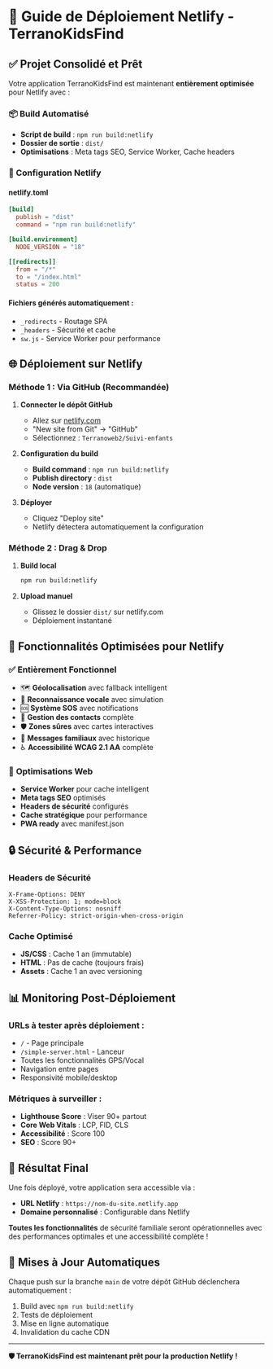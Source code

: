 # 🚀 Guide de Déploiement Netlify - TerranoKidsFind

## ✅ Projet Consolidé et Prêt

Votre application TerranoKidsFind est maintenant **entièrement optimisée** pour Netlify avec :

### 📦 Build Automatisé
- **Script de build** : `npm run build:netlify`
- **Dossier de sortie** : `dist/`
- **Optimisations** : Meta tags SEO, Service Worker, Cache headers

### 🔧 Configuration Netlify

#### netlify.toml
```toml
[build]
  publish = "dist"
  command = "npm run build:netlify"

[build.environment]
  NODE_VERSION = "18"

[[redirects]]
  from = "/*"
  to = "/index.html"
  status = 200
```

#### Fichiers générés automatiquement :
- `_redirects` - Routage SPA
- `_headers` - Sécurité et cache
- `sw.js` - Service Worker pour performance

## 🌐 Déploiement sur Netlify

### Méthode 1 : Via GitHub (Recommandée)

1. **Connecter le dépôt GitHub**
   - Allez sur [netlify.com](https://netlify.com)
   - "New site from Git" → "GitHub"
   - Sélectionnez : `Terranoweb2/Suivi-enfants`

2. **Configuration du build**
   - **Build command** : `npm run build:netlify`
   - **Publish directory** : `dist`
   - **Node version** : `18` (automatique)

3. **Déployer**
   - Cliquez "Deploy site"
   - Netlify détectera automatiquement la configuration

### Méthode 2 : Drag & Drop

1. **Build local**
   ```bash
   npm run build:netlify
   ```

2. **Upload manuel**
   - Glissez le dossier `dist/` sur netlify.com
   - Déploiement instantané

## 🎯 Fonctionnalités Optimisées pour Netlify

### ✅ **Entièrement Fonctionnel**
- 🗺️ **Géolocalisation** avec fallback intelligent
- 🎤 **Reconnaissance vocale** avec simulation
- 🆘 **Système SOS** avec notifications
- 👥 **Gestion des contacts** complète
- 🛡️ **Zones sûres** avec cartes interactives
- 💬 **Messages familiaux** avec historique
- ♿ **Accessibilité WCAG 2.1 AA** complète

### 🚀 **Optimisations Web**
- **Service Worker** pour cache intelligent
- **Meta tags SEO** optimisés
- **Headers de sécurité** configurés
- **Cache stratégique** pour performance
- **PWA ready** avec manifest.json

## 🔒 Sécurité & Performance

### Headers de Sécurité
```
X-Frame-Options: DENY
X-XSS-Protection: 1; mode=block
X-Content-Type-Options: nosniff
Referrer-Policy: strict-origin-when-cross-origin
```

### Cache Optimisé
- **JS/CSS** : Cache 1 an (immutable)
- **HTML** : Pas de cache (toujours frais)
- **Assets** : Cache 1 an avec versioning

## 📊 Monitoring Post-Déploiement

### URLs à tester après déploiement :
- `/` - Page principale
- `/simple-server.html` - Lanceur
- Toutes les fonctionnalités GPS/Vocal
- Navigation entre pages
- Responsivité mobile/desktop

### Métriques à surveiller :
- **Lighthouse Score** : Viser 90+ partout
- **Core Web Vitals** : LCP, FID, CLS
- **Accessibilité** : Score 100
- **SEO** : Score 90+

## 🎉 Résultat Final

Une fois déployé, votre application sera accessible via :
- **URL Netlify** : `https://nom-du-site.netlify.app`
- **Domaine personnalisé** : Configurable dans Netlify

**Toutes les fonctionnalités** de sécurité familiale seront opérationnelles avec des performances optimales et une accessibilité complète !

## 🔄 Mises à Jour Automatiques

Chaque push sur la branche `main` de votre dépôt GitHub déclenchera automatiquement :
1. Build avec `npm run build:netlify`
2. Tests de déploiement
3. Mise en ligne automatique
4. Invalidation du cache CDN

---

**🛡️ TerranoKidsFind est maintenant prêt pour la production Netlify !**
